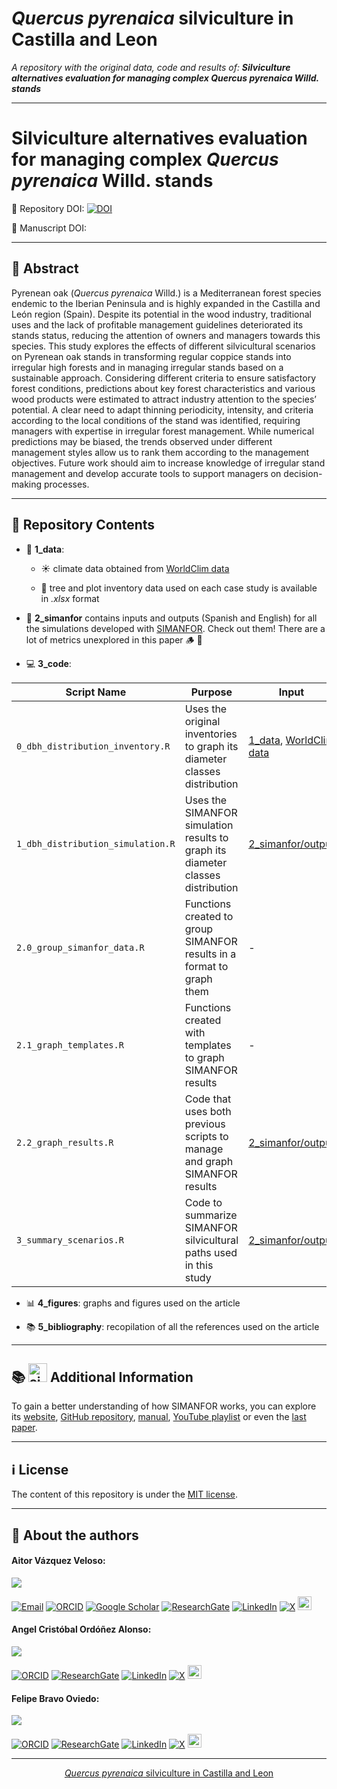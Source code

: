 # *Quercus pyrenaica* silviculture in Castilla and Leon

*A repository with the original data, code and results of: **Silviculture alternatives evaluation for managing complex Quercus pyrenaica Willd. stands***

---

# Silviculture alternatives evaluation for managing complex *Quercus pyrenaica* Willd. stands

:open_file_folder: Repository DOI: [![DOI](https://zenodo.org/badge/DOI/10.5281/zenodo.15281867.svg)](https://doi.org/10.5281/zenodo.15281867)



📜 Manuscript DOI: <!-- https://doi.org/10.1016/j.ecolmodel.2024.110912 -->

---

## :book: Abstract

Pyrenean oak (*Quercus pyrenaica* Willd.) is a Mediterranean forest species endemic to the Iberian Peninsula and is highly expanded in the Castilla and León region (Spain). Despite its potential in the wood industry, traditional uses and the lack of profitable management guidelines deteriorated its stands status, reducing the attention of owners and managers towards this species. This study explores the effects of different silvicultural scenarios on Pyrenean oak stands in transforming regular coppice stands into irregular high forests and in managing irregular stands based on a sustainable approach. Considering different criteria to ensure satisfactory forest conditions, predictions about key forest characteristics and various wood products were estimated to attract industry attention to the species’ potential. A clear need to adapt thinning periodicity, intensity, and criteria according to the local conditions of the stand was identified, requiring managers with expertise in irregular forest management. While numerical predictions may be biased, the trends observed under different management styles allow us to rank them according to the management objectives. Future work should aim to increase knowledge of irregular stand management and develop accurate tools to support managers on decision-making processes.

---

## :file_folder: Repository Contents

- :floppy_disk: **1_data**:
    
    - :sunny: climate data obtained from [WorldClim data](https://www.worldclim.org/data/index.html)
        
    - :deciduous_tree: tree and plot inventory data used on each case study is available in *.xlsx* format


- :seedling: **2_simanfor** contains inputs and outputs (Spanish and English) for all the simulations developed with [SIMANFOR](www.simanfor.es). Check out them! There are a lot of metrics unexplored in this paper :wood: :maple_leaf:

- :computer: **3_code**:


| Script Name     | Purpose               | Input                    | Output                   |
|-----------------|-----------------------|--------------------------|--------------------------|
| `0_dbh_distribution_inventory.R` | Uses the original inventories to graph its diameter classes distribution | [1_data](https://github.com/aitorvv/Quercus_pyrenaica_silviculture_CyL/tree/main/1_data), [WorldClim data](https://www.worldclim.org/data/index.html) | [0_dbh_distribution_inventory](https://github.com/aitorvv/Quercus_pyrenaica_silviculture_CyL/tree/main/4_figures/0_dbh_distribution_inventory.png)
| `1_dbh_distribution_simulation.R`| Uses the SIMANFOR simulation results to graph its diameter classes distribution | [2_simanfor/output](https://github.com/aitorvv/Quercus_pyrenaica_silviculture_CyL/tree/main/2_simanfor/output_ES) | [1_dbh_distribution_simulation_1](https://github.com/aitorvv/Quercus_pyrenaica_silviculture_CyL/tree/main/4_figures/1_dbh_distribution_simulation_1.png) [1_dbh_distribution_simulation_2](https://github.com/aitorvv/Quercus_pyrenaica_silviculture_CyL/tree/main/4_figures/1_dbh_distribution_simulation_2.png) |
| `2.0_group_simanfor_data.R` | Functions created to group SIMANFOR results in a format to graph them | - | - |
| `2.1_graph_templates.R` | Functions created with templates to graph SIMANFOR results | - | - |
| `2.2_graph_results.R` | Code that uses both previous scripts to manage and graph SIMANFOR results  | [2_simanfor/output](https://github.com/aitorvv/Quercus_pyrenaica_silviculture_CyL/tree/main/2_simanfor/output_ES) | [SG02](https://github.com/aitorvv/Quercus_pyrenaica_silviculture_CyL/tree/main/4_figures/SG), [SO02](https://github.com/aitorvv/Quercus_pyrenaica_silviculture_CyL/tree/main/4_figures/SO), [SG02*](https://github.com/aitorvv/Quercus_pyrenaica_silviculture_CyL/tree/main/4_figures/SG_irregular), [SO02*](https://github.com/aitorvv/Quercus_pyrenaica_silviculture_CyL/tree/main/4_figures/SO_irregular), and[grouped_figures](https://github.com/aitorvv/Quercus_pyrenaica_silviculture_CyL/tree/main/4_figures/grouped_figures) graphs |
| `3_summary_scenarios.R` | Code to summarize SIMANFOR silvicultural paths used in this study | [2_simanfor/output](https://github.com/aitorvv/Quercus_pyrenaica_silviculture_CyL/tree/main/2_simanfor/output_EN) | [3_summary_scenarios](https://github.com/aitorvv/Quercus_pyrenaica_silviculture_CyL/tree/main/4_figures/3_summary_scenarios.csv) |

- :bar_chart: **4_figures**: graphs and figures used on the article

- :books: **5_bibliography**: recopilation of all the references used on the article

---

## :books: <img src="https://avatars.githubusercontent.com/u/111344993?s=200&v=4" alt="simanfor_logo" width="30">    Additional Information

To gain a better understanding of how SIMANFOR works, you can explore its [website](https://www.simanfor.es/), [GitHub repository](https://github.com/simanfor), [manual](https://github.com/simanfor/manual), [YouTube playlist](https://www.youtube.com/playlist?list=PLsdzTKpJZZa7vn5zGpn07-bd0Nce-fMhJ) or even the [last paper](https://doi.org/10.1016/j.ecolmodel.2024.110912). 

---

## ℹ License

The content of this repository is under the [MIT license](./LICENSE).

---

## 🔗 About the authors


#### Aitor Vázquez Veloso:

[![](https://github.com/aitorvv.png?size=50)](https://github.com/aitorvv) 

[![Email](https://img.shields.io/badge/Email-D14836?logo=gmail&logoColor=white)](mailto:aitor.vazquez.veloso@uva.es)
[![ORCID](https://img.shields.io/badge/ORCID-green?logo=orcid)](https://orcid.org/0000-0003-0227-506X)
[![Google Scholar](https://img.shields.io/badge/Google%20Scholar-4285F4?logo=google-scholar&logoColor=white)](https://scholar.google.com/citations?user=XNMn1cUAAAAJ&hl=es&oi=ao)
[![ResearchGate](https://img.shields.io/badge/ResearchGate-00CCBB?logo=researchgate&logoColor=white)](https://www.researchgate.net/profile/Aitor_Vazquez_Veloso)
[![LinkedIn](https://img.shields.io/badge/LinkedIn-blue?logo=linkedin)](https://linkedin.com/in/aitorvazquezveloso/)
[![X](https://img.shields.io/badge/X-1DA1F2?logo=x&logoColor=white)](https://twitter.com/aitorvv)
[<img src="https://media.licdn.com/dms/image/v2/D4D0BAQFazHOlOJO50A/company-logo_200_200/company-logo_200_200/0/1692170343519/universidad_de_valladolid_logo?e=1747872000&v=beta&t=1mTS-xC7h3L_DQATdt6hpqjWGgW_Am3MXKnjYwcOVZs" alt="Description" width="22">](https://portaldelaciencia.uva.es/investigadores/178830/detalle)

#### Angel Cristóbal Ordóñez Alonso:

[![](https://github.com/acristo.png?size=50)](https://github.com/acristo) 

[![ORCID](https://img.shields.io/badge/ORCID-green?logo=orcid)](https://orcid.org/0000-0001-5354-3760) 
[![ResearchGate](https://img.shields.io/badge/ResearchGate-00CCBB?logo=researchgate&logoColor=white)](https://www.researchgate.net/profile/Cristobal-Ordonez-Alonso) 
[![LinkedIn](https://img.shields.io/badge/LinkedIn-blue?logo=linkedin)](https://www.linkedin.com/in/cristobal-ordonez-b6a97244/) 
[![X](https://img.shields.io/badge/X-1DA1F2?logo=x&logoColor=white)](https://twitter.com/OrdonezAC) 
[<img src="https://media.licdn.com/dms/image/v2/D4D0BAQFazHOlOJO50A/company-logo_200_200/company-logo_200_200/0/1692170343519/universidad_de_valladolid_logo?e=1747872000&v=beta&t=1mTS-xC7h3L_DQATdt6hpqjWGgW_Am3MXKnjYwcOVZs" alt="Description" width="22">](https://portaldelaciencia.uva.es/investigadores/181312/detalle)

#### Felipe Bravo Oviedo:

[![](https://github.com/Felipe-Bravo.png?size=50)](https://github.com/Felipe-Bravo) 

[![ORCID](https://img.shields.io/badge/ORCID-green?logo=orcid)](https://orcid.org/0000-0001-7348-6695) 
[![ResearchGate](https://img.shields.io/badge/ResearchGate-00CCBB?logo=researchgate&logoColor=white)](https://www.researchgate.net/profile/Felipe-Bravo-11) 
[![LinkedIn](https://img.shields.io/badge/LinkedIn-blue?logo=linkedin)](https://www.linkedin.com/in/felipebravooviedo) 
[![X](https://img.shields.io/badge/X-1DA1F2?logo=x&logoColor=white)](https://twitter.com/fbravo_SFM) 
[<img src="https://media.licdn.com/dms/image/v2/D4D0BAQFazHOlOJO50A/company-logo_200_200/company-logo_200_200/0/1692170343519/universidad_de_valladolid_logo?e=1747872000&v=beta&t=1mTS-xC7h3L_DQATdt6hpqjWGgW_Am3MXKnjYwcOVZs" alt="Description" width="22">](https://portaldelaciencia.uva.es/investigadores/181874/detalle)

---

<div style="text-align: center;">

[*Quercus pyrenaica* silviculture in Castilla and Leon](https://github.com/aitorvv/Quercus_pyrenaica_silviculture_CyL) 

</div>